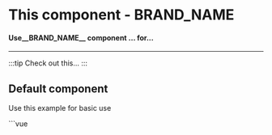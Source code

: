 <script setup>
import PlaceholderTwo from './PlaceholderTwo/examples/PlaceholderTwoExample.vue'

</script>
# This component - __BRAND_NAME__

#### Use__BRAND_NAME__ component ... for...
---

:::tip
Check out this...
:::

## Default component
Use this example for basic use

<PlaceholderTwo />
```vue
<template>
    <div class="vp-raw">
        <PlaceholderTwo></PlaceholderTwo>
      </div>
  </template>

  <script setup>
  import { PlaceholderTwo} from '../../../../src/index'
  </script>
```

